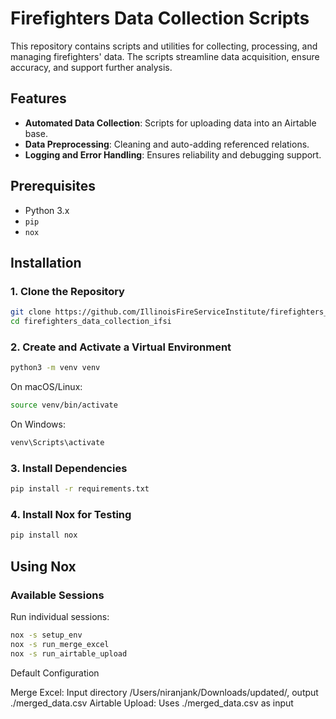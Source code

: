  # Firefighters Data Collection Scripts

This repository contains scripts and utilities for collecting, processing, and managing firefighters' data. The scripts streamline data acquisition, ensure accuracy, and support further analysis.

## Features
- **Automated Data Collection**: Scripts for uploading data into an Airtable base.
- **Data Preprocessing**: Cleaning and auto-adding referenced relations.
- **Logging and Error Handling**: Ensures reliability and debugging support.

## Prerequisites
- Python 3.x
- `pip`
- `nox`

## Installation

### 1. Clone the Repository
```bash
git clone https://github.com/IllinoisFireServiceInstitute/firefighters_data_collection_ifsi.git
cd firefighters_data_collection_ifsi
```

### 2. Create and Activate a Virtual Environment

```bash
python3 -m venv venv
```

On macOS/Linux:

```bash
source venv/bin/activate
```

On Windows:

```bash
venv\Scripts\activate
```

### 3. Install Dependencies

```bash
pip install -r requirements.txt
```
### 4. Install Nox for Testing

```bash
pip install nox
```

## Using Nox

### Available Sessions
Run individual sessions:
```bash
nox -s setup_env
nox -s run_merge_excel
nox -s run_airtable_upload
```

Default Configuration

Merge Excel: Input directory /Users/niranjank/Downloads/updated/, output ./merged_data.csv
Airtable Upload: Uses ./merged_data.csv as input
